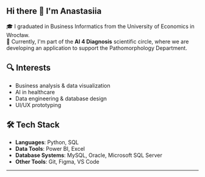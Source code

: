 ## Hi there 👋 I'm Anastasiia

🎓 I graduated in Business Informatics from the University of Economics in Wrocław.  
🧪 Currently, I'm part of the **AI 4 Diagnosis** scientific circle, where we are developing an application to support the Pathomorphology Department.  

## 🔍 Interests

- Business analysis & data visualization  
- AI in healthcare  
- Data engineering & database design  
- UI/UX prototyping

## 🛠️ Tech Stack

- **Languages**: Python, SQL  
- **Data Tools**: Power BI, Excel  
- **Database Systems**: MySQL, Oracle, Microsoft SQL Server  
- **Other Tools**: Git, Figma, VS Code
---
<!--
**Anastasiiaskrp22/Anastasiiaskrp22** is a ✨ _special_ ✨ repository because its `README.md` (this file) appears on your GitHub profile.

Here are some ideas to get you started:

- 🔭 I’m currently working on ...
- 🌱 I’m currently learning ...
- 👯 I’m looking to collaborate on ...
- 🤔 I’m looking for help with ...
- 💬 Ask me about ...
- 📫 How to reach me: ...
- 😄 Pronouns: ...
- ⚡ Fun fact: ...
-->
